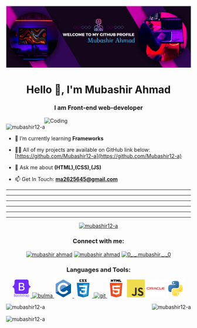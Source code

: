 ![logo](https://github.com/Mubashir12-a/Mubashir12-a/blob/main/Github%20banner.png)
<h1 align="center">Hello 👋, I'm Mubashir Ahmad</h1>
<h3 align="center">I am Front-end web-developer</h3>

<img align="right" alt="Coding" width="400" src="https://media3.giphy.com/media/qgQUggAC3Pfv687qPC/giphy.gif">

<p align="left"> <img src="https://komarev.com/ghpvc/?username=mubashir12-a&label=Profile%20views&color=0e75b6&style=flat" alt="mubashir12-a" /> </p>

- 🌱 I’m currently learning **Frameworks**

- 👨‍💻 All of my projects are available on GitHub link below: <br> [https://github.com/Mubashir12-a](https://github.com/Mubashir12-a)

- 💬 Ask me about **(HTML),(CSS),(JS)**

- 📫 Get In Touch: **ma2625645@gmail.com**

<hr><hr><hr><hr><hr><hr>

<p align="center"> <a href="https://github.com/ryo-ma/github-profile-trophy"><img src="https://github-profile-trophy.vercel.app/?username=mubashir12-a" alt="mubashir12-a" /></a> </p>

<h3 align="center">Connect with me:</h3>
<p align="center">
<a href="https://www.linkedin.com/in/mubashir-ahmad-867b712a5?utm_source=share&utm_campaign=share_via&utm_content=profile&utm_medium=android_app" target="blank"><img align="center" src="https://raw.githubusercontent.com/rahuldkjain/github-profile-readme-generator/master/src/images/icons/Social/linked-in-alt.svg" alt="mubashir ahmad" height="70" width="70" /></a>
<a href="https://www.facebook.com/profile.php?id=100047111971970&mibextid=ZbWKwL" target="blank"><img align="center" src="https://raw.githubusercontent.com/rahuldkjain/github-profile-readme-generator/master/src/images/icons/Social/facebook.svg" alt="mubashir ahmad" height="70" width="70" /></a>
<a href="https://instagram.com/0_._.mubashir._._0" target="blank"><img align="center" src="https://raw.githubusercontent.com/rahuldkjain/github-profile-readme-generator/master/src/images/icons/Social/instagram.svg" alt="0_._.mubashir._._0" height="70" width="70" /></a>
</p>

<h3 align="center">Languages and Tools:</h3>
<p align="center"> 
<a href="https://getbootstrap.com" target="_blank" rel="noreferrer"> <img src="https://raw.githubusercontent.com/devicons/devicon/master/icons/bootstrap/bootstrap-plain-wordmark.svg" alt="bootstrap" width="50" height="50"/> </a> 
<a href="https://bulma.io/" target="_blank" rel="noreferrer"> <img src="https://raw.githubusercontent.com/gilbarbara/logos/804dc257b59e144eaca5bc6ffd16949752c6f789/logos/bulma.svg" alt="bulma" width="50" height="50"/> </a> 
<a href="https://www.cprogramming.com/" target="_blank" rel="noreferrer"> <img src="https://raw.githubusercontent.com/devicons/devicon/master/icons/c/c-original.svg" alt="c" width="50" height="50"/> </a> 
<a href="https://www.w3schools.com/css/" target="_blank" rel="noreferrer"> <img src="https://raw.githubusercontent.com/devicons/devicon/master/icons/css3/css3-original-wordmark.svg" alt="css3" width="50" height="50"/> </a> 
<a href="https://git-scm.com/" target="_blank" rel="noreferrer"> <img src="https://www.vectorlogo.zone/logos/git-scm/git-scm-icon.svg" alt="git" width="50" height="50"/> </a> 
<a href="https://www.w3.org/html/" target="_blank" rel="noreferrer"> <img src="https://raw.githubusercontent.com/devicons/devicon/master/icons/html5/html5-original-wordmark.svg" alt="html5" width="50" height="50"/></a> 
<a href="https://developer.mozilla.org/en-US/docs/Web/JavaScript" target="_blank" rel="noreferrer"><img src="https://raw.githubusercontent.com/devicons/devicon/master/icons/javascript/javascript-original.svg" alt="javascript" width="50" height="50"/></a> 
<a href="https://www.oracle.com/" target="_blank" rel="noreferrer"> <img src="https://raw.githubusercontent.com/devicons/devicon/master/icons/oracle/oracle-original.svg" alt="oracle" width="50" height="50"/></a> 
<a href="https://www.python.org" target="_blank" rel="noreferrer"> <img src="https://raw.githubusercontent.com/devicons/devicon/master/icons/python/python-original.svg" alt="python" width="50" height="50"/></a> 
</p>

<p><img align="left" src="https://github-readme-stats.vercel.app/api/top-langs?username=mubashir12-a&show_icons=true&locale=en&layout=compact" alt="mubashir12-a" /></p>

<p>&nbsp;<img align="right" src="https://github-readme-stats.vercel.app/api?username=mubashir12-a&show_icons=true&locale=en" alt="mubashir12-a" /></p>

<p><img align="center" src="https://github-readme-streak-stats.herokuapp.com/?user=mubashir12-a&" alt="mubashir12-a" /></p>

